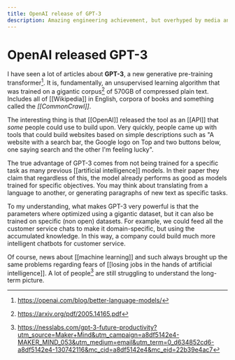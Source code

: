 ```yaml
---
title: OpenAI release of GPT-3
description: Amazing engineering achievement, but overhyped by media and people
---
```

# OpenAI released GPT-3 
I have seen a lot of articles about **GPT-3**, a new generative pre-training transformer[^1]. It is, fundamentally, an unsupervised learning algorithm that was trained on a gigantic corpus[^2] of 570GB of compressed plain text. Includes all of [[Wikipedia]] in English, corpora of books and something called the *[[CommonCrawl]]*. 

The interesting thing is that [[OpenAI]] released the tool as an [[API]] that *some* people could use to build upon. Very quickly, people came up with tools that could build websites based on simple descriptions such as "A website with a search bar, the Google logo on Top and two buttons below, one saying search and the other I'm feeling lucky". 

The true advantage of GPT-3 comes from not being trained for a specific task as many previous [[artificial intelligence]] models. In their paper they claim that regardless of this, the model already performs as good as models trained for specific objectives. You may think about translating from a language to another, or generating paragraphs of new text as specific tasks. 

To my understanding, what makes GPT-3 very powerful is that the parameters where optimized using a gigantic dataset, but it can also be trained on specific (non open) datasets. For example, we could feed all the customer service chats to make it domain-specific, but using the accumulated knowledge. In this way, a company could build much more intelligent chatbots for customer service. 

Of course, news about [[machine learning]] and such always brought up the same problems regarding fears of [[losing jobs in the hands of artificial intelligence]]. A lot of people[^3] are still struggling to understand the long-term picture. 

[^1]: https://openai.com/blog/better-language-models/
[^2]: https://arxiv.org/pdf/2005.14165.pdf
[^3]: https://nesslabs.com/gpt-3-future-productivity?utm_source=Maker+Mind&utm_campaign=a8df5142e4-MAKER_MIND_053&utm_medium=email&utm_term=0_d634852cd6-a8df5142e4-130742116&mc_cid=a8df5142e4&mc_eid=22b39e4ac7